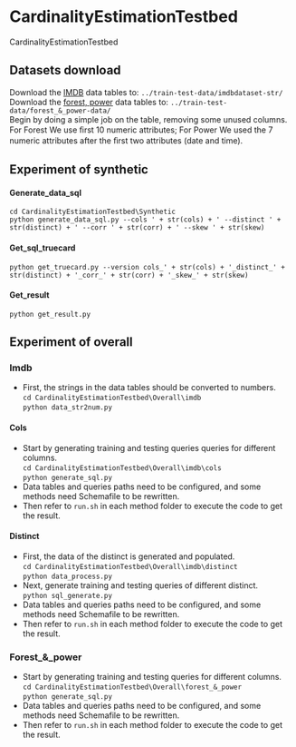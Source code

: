 # CardinalityEstimationTestbed
CardinalityEstimationTestbed

## Datasets download
Download the [IMDB](http://homepages.cwi.nl/~boncz/job/imdb.tgz) data tables to: `../train-test-data/imdbdataset-str/`\
Download the [forest, power](http://archive.ics.uci.edu/) data tables to: `../train-test-data/forest_&_power-data/`\
Begin by doing a simple job on the table, removing some unused columns. For Forest We use ﬁrst 10 numeric attributes; For Power We used the 7 numeric attributes after the ﬁrst two attributes (date and time).
## Experiment of synthetic
#### Generate_data_sql
`cd CardinalityEstimationTestbed\Synthetic`\
`python generate_data_sql.py --cols ' + str(cols) + ' --distinct ' + str(distinct) + ' --corr ' + str(corr) + ' --skew ' + str(skew)`
#### Get_sql_truecard
`python get_truecard.py --version cols_' + str(cols) + '_distinct_' + str(distinct) + '_corr_' + str(corr) + '_skew_' + str(skew)`
#### Get_result
`python get_result.py`

## Experiment of overall
### Imdb
- First, the strings in the data tables should be converted to numbers.\
`cd CardinalityEstimationTestbed\Overall\imdb`\
`python data_str2num.py`
#### Cols
- Start by generating training and testing queries queries for different columns.\
`cd CardinalityEstimationTestbed\Overall\imdb\cols`\
`python generate_sql.py`
- Data tables and queries paths need to be configured, and some methods need Schemafile to be rewritten.
- Then refer to `run.sh` in each method folder to execute the code to get the result.
#### Distinct
- First, the data of the distinct is generated and populated.\
`cd CardinalityEstimationTestbed\Overall\imdb\distinct`\
`python data_process.py`
- Next, generate training and testing queries of different distinct.\
`python sql_generate.py`
- Data tables and queries paths need to be configured, and some methods need Schemafile to be rewritten.
- Then refer to `run.sh` in each method folder to execute the code to get the result.

### Forest_&_power
- Start by generating training and testing queries for different columns.\
`cd CardinalityEstimationTestbed\Overall\forest_&_power`\
`python generate_sql.py`
- Data tables and queries paths need to be configured, and some methods need Schemafile to be rewritten.
- Then refer to `run.sh` in each method folder to execute the code to get the result.
